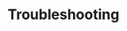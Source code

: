 ---
title: Troubleshooting
description: Solve commonly encountered issues
weight: 14
menu: docs
draft: true
---